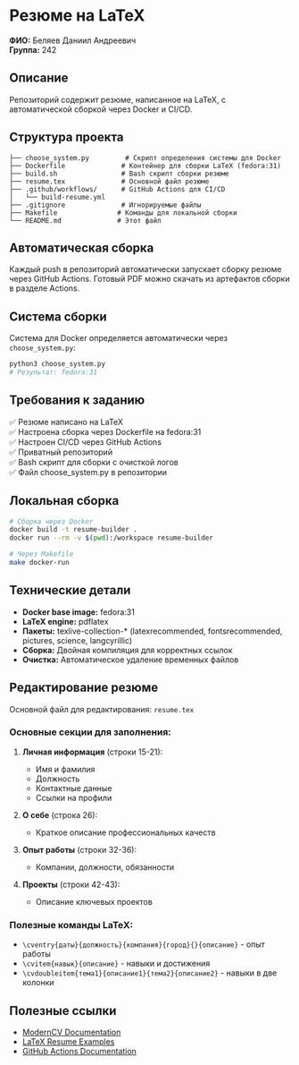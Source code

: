 # Резюме на LaTeX

**ФИО:** Беляев Даниил Андреевич  
**Группа:** 242

## Описание

Репозиторий содержит резюме, написанное на LaTeX, с автоматической сборкой через Docker и CI/CD.

## Структура проекта

```
├── choose_system.py         # Скрипт определения системы для Docker
├── Dockerfile              # Контейнер для сборки LaTeX (fedora:31)
├── build.sh                # Bash скрипт сборки резюме
├── resume.tex              # Основной файл резюме
├── .github/workflows/      # GitHub Actions для CI/CD
│   └── build-resume.yml
├── .gitignore              # Игнорируемые файлы
├── Makefile               # Команды для локальной сборки
└── README.md              # Этот файл
```

## Автоматическая сборка

Каждый push в репозиторий автоматически запускает сборку резюме через GitHub Actions.
Готовый PDF можно скачать из артефактов сборки в разделе Actions.

## Система сборки

Система для Docker определяется автоматически через `choose_system.py`:
```bash
python3 choose_system.py
# Результат: fedora:31
```

## Требования к заданию

✅ Резюме написано на LaTeX  
✅ Настроена сборка через Dockerfile на fedora:31  
✅ Настроен CI/CD через GitHub Actions  
✅ Приватный репозиторий  
✅ Bash скрипт для сборки с очисткой логов  
✅ Файл choose_system.py в репозитории

## Локальная сборка

```bash
# Сборка через Docker
docker build -t resume-builder .
docker run --rm -v $(pwd):/workspace resume-builder

# Через Makefile
make docker-run
```

## Технические детали

- **Docker base image:** fedora:31
- **LaTeX engine:** pdflatex
- **Пакеты:** texlive-collection-* (latexrecommended, fontsrecommended, pictures, science, langcyrillic)
- **Сборка:** Двойная компиляция для корректных ссылок
- **Очистка:** Автоматическое удаление временных файлов

## Редактирование резюме

Основной файл для редактирования: `resume.tex`

### Основные секции для заполнения:

1. **Личная информация** (строки 15-21):
   - Имя и фамилия
   - Должность
   - Контактные данные
   - Ссылки на профили

2. **О себе** (строка 26):
   - Краткое описание профессиональных качеств

3. **Опыт работы** (строки 32-36):
   - Компании, должности, обязанности

4. **Проекты** (строки 42-43):
   - Описание ключевых проектов

### Полезные команды LaTeX:

- `\cventry{даты}{должность}{компания}{город}{}{описание}` - опыт работы
- `\cvitem{навык}{описание}` - навыки и достижения
- `\cvdoubleitem{тема1}{описание1}{тема2}{описание2}` - навыки в две колонки

## Полезные ссылки

- [ModernCV Documentation](https://ctan.org/pkg/moderncv)
- [LaTeX Resume Examples](https://www.overleaf.com/gallery/tagged/cv)
- [GitHub Actions Documentation](https://docs.github.com/en/actions) 